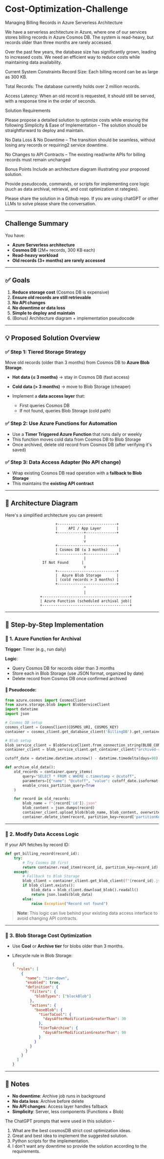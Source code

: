 # Cost-Optimization-Challenge

Managing Billing Records in Azure Serverless Architecture

We have a serverless architecture in Azure, where one of our services stores billing records in Azure Cosmos DB. The system is read-heavy, but records older than three months are rarely accessed.

Over the past few years, the database size has significantly grown, leading to increased costs. We need an efficient way to reduce costs while maintaining data availability.

Current System Constraints
Record Size: Each billing record can be as large as 300 KB.

Total Records: The database currently holds over 2 million records.

Access Latency: When an old record is requested, it should still be served, with a response time in the order of seconds.

Solution Requirements

Please propose a detailed solution to optimize costs while ensuring the following
Simplicity & Ease of Implementation – The solution should be straightforward to deploy and maintain.

No Data Loss & No Downtime – The transition should be seamless, without losing any records or requiring2 service downtime.

No Changes to API Contracts – The existing read/write APIs for billing records must remain unchanged

Bonus Points
Include an architecture diagram illustrating your proposed solution.

Provide pseudocode, commands, or scripts for implementing core logic (such as data archival, retrieval, and cost optimization st rategies).

Please share the solution in a Github repo. If you are using chatGPT or other LLMs to solve please share the conversation.

-------------------------------------------------------------------------------------------------------------------------------------------------------------------

## **Challenge Summary**

You have:

* **Azure Serverless architecture**
* **Cosmos DB** (2M+ records, 300 KB each)
* **Read-heavy workload**
* **Old records (3+ months) are rarely accessed**

---

## ✅ **Goals**

1. **Reduce storage cost** (Cosmos DB is expensive)
2. **Ensure old records are still retrievable**
3. **No API changes**
4. **No downtime or data loss**
5. **Simple to deploy and maintain**
6. (Bonus) Architecture diagram + implementation pseudocode

---

## 💡 **Proposed Solution Overview**

### ✅ Step 1: **Tiered Storage Strategy**

Move old records (older than 3 months) from Cosmos DB to **Azure Blob Storage**.

* **Hot data (≤ 3 months)** → stay in Cosmos DB (fast access)
* **Cold data (> 3 months)** → move to Blob Storage (cheaper)
* Implement a **data access layer** that:

  * First queries Cosmos DB
  * If not found, queries Blob Storage (cold path)

### ✅ Step 2: **Use Azure Functions for Automation**

* Use a **Timer Triggered Azure Function** that runs daily or weekly
* This function moves cold data from Cosmos DB to Blob Storage
* Once archived, delete old record from Cosmos DB (after verifying it's saved)

### ✅ Step 3: **Data Access Adapter (No API change)**

* Wrap existing Cosmos DB read operation with a **fallback to Blob Storage**
* This maintains the **existing API contract**

---

## 🧱 **Architecture Diagram**

Here's a simplified architecture you can present:

```
                       +---------------------------+
                       |     API / App Layer       |
                       +------------+--------------+
                                    |
                                    v
                       +---------------------------+
                       | Cosmos DB (≤ 3 months)     |
                       +------------+--------------+
                                    |
                 If Not Found      |
                                    v
                       +---------------------------+
                       |  Azure Blob Storage       |
                       | (cold records > 3 months) |
                       +---------------------------+
                                    ^
                                    |
                +----------------------------------------+
                | Azure Function (scheduled archival job)|
                +----------------------------------------+
```

---

## 🧪 **Step-by-Step Implementation**

### 🔹 1. Azure Function for Archival

**Trigger**: Timer (e.g., run daily)

**Logic**:

* Query Cosmos DB for records older than 3 months
* Store each in Blob Storage (use JSON format, organized by date)
* Delete record from Cosmos DB once confirmed archived

#### 🔸 Pseudocode:

```python
from azure.cosmos import CosmosClient
from azure.storage.blob import BlobServiceClient
import datetime
import json

# Cosmos DB setup
cosmos_client = CosmosClient(COSMOS_URI, COSMOS_KEY)
container = cosmos_client.get_database_client('BillingDB').get_container_client('Records')

# Blob setup
blob_service_client = BlobServiceClient.from_connection_string(BLOB_CONN_STRING)
container_client = blob_service_client.get_container_client("archived-records")

cutoff_date = datetime.datetime.utcnow() - datetime.timedelta(days=90)

def archive_old_data():
    old_records = container.query_items(
        query="SELECT * FROM c WHERE c.timestamp < @cutoff",
        parameters=[{"name": "@cutoff", "value": cutoff_date.isoformat()}],
        enable_cross_partition_query=True
    )

    for record in old_records:
        blob_name = f"{record['id']}.json"
        blob_content = json.dumps(record)
        container_client.upload_blob(blob_name, blob_content, overwrite=True)
        container.delete_item(record, partition_key=record['partitionKey'])

```

---

### 🔹 2. Modify Data Access Logic

If your API fetches by record ID:

```python
def get_billing_record(record_id):
    try:
        # Try Cosmos DB first
        return container.read_item(record_id, partition_key=record_id)
    except:
        # Fallback to Blob Storage
        blob_client = container_client.get_blob_client(f"{record_id}.json")
        if blob_client.exists():
            blob_data = blob_client.download_blob().readall()
            return json.loads(blob_data)
        else:
            raise Exception("Record not found")
```

> **Note**: This logic can live behind your existing data access interface to avoid changing API contracts.

---

### 🔹 3. Blob Storage Cost Optimization

* Use **Cool** or **Archive tier** for blobs older than 3 months.
* Lifecycle rule in Blob Storage:

  ```json
  {
    "rules": [
      {
        "name": "tier-down",
        "enabled": true,
        "definition": {
          "filters": {
            "blobTypes": ["blockBlob"]
          },
          "actions": {
            "baseBlob": {
              "tierToCool": {
                "daysAfterModificationGreaterThan": 30
              },
              "tierToArchive": {
                "daysAfterModificationGreaterThan": 90
              }
            }
          }
        }
      }
    ]
  }
  ```

---

## 📌 Notes

* **No downtime**: Archive job runs in background
* **No data loss**: Archive before delete
* **No API changes**: Access layer handles fallback
* **Simplicity**: Server, less components (Functions + Blob)


The ChatGPT prompts that were used in this solution - 

1. What are the best cosmosDB strict cost optimization ideas.
2. Great and best idea to implement the suggested solution.
3. Python scripts for the implementation.
4. I don't want any downtime so provide the solution according to the requirements.
